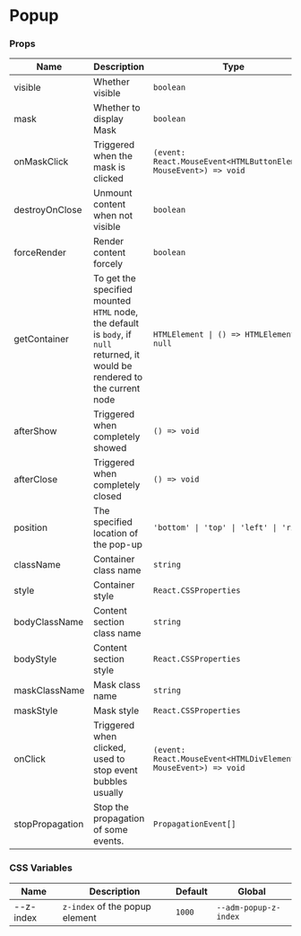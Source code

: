 # Popup

<code src="./demos/demo1.tsx"></code>

<code src="./demos/demo2.tsx"></code>

### Props

| Name            | Description                                                                                                                   | Type                                                               | Default         |
| --------------- | ----------------------------------------------------------------------------------------------------------------------------- | ------------------------------------------------------------------ | --------------- |
| visible         | Whether visible                                                                                                               | `boolean`                                                          | `false`         |
| mask            | Whether to display Mask                                                                                                       | `boolean`                                                          | `true`          |
| onMaskClick     | Triggered when the mask is clicked                                                                                            | `(event: React.MouseEvent<HTMLButtonElement, MouseEvent>) => void` | -               |
| destroyOnClose  | Unmount content when not visible                                                                                              | `boolean`                                                          | `false`         |
| forceRender     | Render content forcely                                                                                                        | `boolean`                                                          | `false`         |
| getContainer    | To get the specified mounted `HTML` node, the default is `body`, if `null` returned, it would be rendered to the current node | `HTMLElement \| () => HTMLElement \| null`                         | `document.body` |
| afterShow       | Triggered when completely showed                                                                                              | `() => void`                                                       | -               |
| afterClose      | Triggered when completely closed                                                                                              | `() => void`                                                       | -               |
| position        | The specified location of the pop-up                                                                                          | `'bottom' \| 'top' \| 'left' \| 'right'`                           | `'bottom'`      |
| className       | Container class name                                                                                                          | `string`                                                           | -               |
| style           | Container style                                                                                                               | `React.CSSProperties`                                              | -               |
| bodyClassName   | Content section class name                                                                                                    | `string`                                                           | -               |
| bodyStyle       | Content section style                                                                                                         | `React.CSSProperties`                                              | -               |
| maskClassName   | Mask class name                                                                                                               | `string`                                                           | -               |
| maskStyle       | Mask style                                                                                                                    | `React.CSSProperties`                                              | -               |
| onClick         | Triggered when clicked, used to stop event bubbles usually                                                                    | `(event: React.MouseEvent<HTMLDivElement, MouseEvent>) => void`    | -               |
| stopPropagation | Stop the propagation of some events.                                                                                          | `PropagationEvent[]`                                               | `['click']`     |

### CSS Variables

| Name      | Description                    | Default | Global                |
| --------- | ------------------------------ | ------- | --------------------- |
| --z-index | `z-index` of the popup element | `1000`  | `--adm-popup-z-index` |
